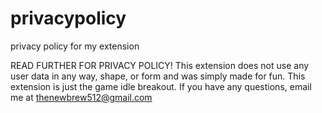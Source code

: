 # privacypolicy
privacy policy for my extension

READ FURTHER FOR PRIVACY POLICY!
This extension does not use any user data in any way, shape, or form and was simply made for fun. This extension is just the game idle breakout. If you have any questions, email me at thenewbrew512@gmail.com
